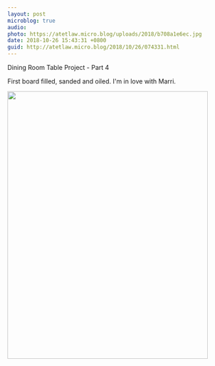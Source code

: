 ```yaml
---
layout: post
microblog: true
audio: 
photo: https://atetlaw.micro.blog/uploads/2018/b708a1e6ec.jpg
date: 2018-10-26 15:43:31 +0800
guid: http://atetlaw.micro.blog/2018/10/26/074331.html
---
```

Dining Room Table Project - Part 4

First board filled, sanded and oiled. I'm in love with Marri.



<img src="https://atetlaw.micro.blog/uploads/2018/b708a1e6ec.jpg" width="450" height="600" />
